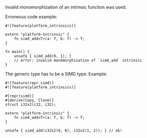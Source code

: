Invalid monomorphization of an intrinsic function was used.

Erroneous code example:

```compile_fail,E0511
#![feature(platform_intrinsics)]

extern "platform-intrinsic" {
    fn simd_add<T>(a: T, b: T) -> T;
}

fn main() {
    unsafe { simd_add(0, 1); }
    // error: invalid monomorphization of `simd_add` intrinsic
}
```

The generic type has to be a SIMD type. Example:

```
#![feature(repr_simd)]
#![feature(platform_intrinsics)]

#[repr(simd)]
#[derive(Copy, Clone)]
struct i32x2(i32, i32);

extern "platform-intrinsic" {
    fn simd_add<T>(a: T, b: T) -> T;
}

unsafe { simd_add(i32x2(0, 0), i32x2(1, 2)); } // ok!
```
